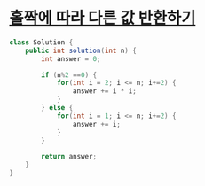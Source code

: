 # [홀짝에  따라 다른 값 반환하기](https://school.programmers.co.kr/learn/courses/30/lessons/181935)
```java
class Solution {
    public int solution(int n) {
        int answer = 0;

        if (n%2 ==0) {
            for(int i = 2; i <= n; i+=2) {
                answer += i * i;
            }
        } else {
            for(int i = 1; i <= n; i+=2) {
                answer += i;
            }
        }

        return answer;
    }
}
```